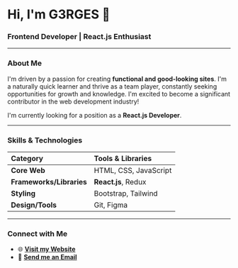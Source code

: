 # Hi, I'm G3RGES 👋

### **Frontend Developer | React.js Enthusiast**

---

### **About Me**

I'm driven by a passion for creating **functional and good-looking sites**. I'm a naturally quick learner and thrive as a team player, constantly seeking opportunities for growth and knowledge. I'm excited to become a significant contributor in the web development industry!

I'm currently looking for a position as a **React.js Developer**.

---

### **Skills & Technologies**

| Category | Tools & Libraries |
| :--- | :--- |
| **Core Web** | HTML, CSS, JavaScript |
| **Frameworks/Libraries** | **React.js**, Redux |
| **Styling** | Bootstrap, Tailwind |
| **Design/Tools** | Git, Figma |

---

### **Connect with Me**

* 🌐 **[Visit my Website](https://gergesnashaat.vercel.app/)**
* 📧 **[Send me an Email](mailto:georgios.nashaat@gmail.com)**
